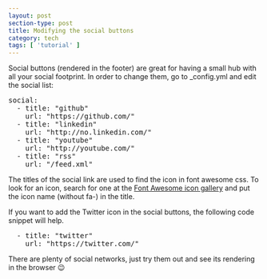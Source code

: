 ```yaml
---
layout: post
section-type: post
title: Modifying the social buttons
category: tech
tags: [ 'tutorial' ]
---
```


Social buttons (rendered in the footer) are great for having a small hub with all your social footprint.
In order to change them, go to _config.yml and edit the social list:

<pre style="text-align: left">
social:
  - title: "github"
    url: "https://github.com/"
  - title: "linkedin"
    url: "http://no.linkedin.com/"
  - title: "youtube"
    url: "http://youtube.com/"
  - title: "rss"
    url: "/feed.xml"
</pre>

The titles of the social link are used to find the icon in font awesome css. 
To look for an icon, search for one at the [Font Awesome icon gallery](https://fortawesome.github.io/Font-Awesome/icons/) and put the icon name (without fa-) in the title.

If you want to add the Twitter icon in the social buttons, the following code snippet will help.

<pre style="text-align: left">
  - title: "twitter"
    url: "https://twitter.com/"
</pre>

There are plenty of social networks, just try them out and see its rendering in the browser 😉
